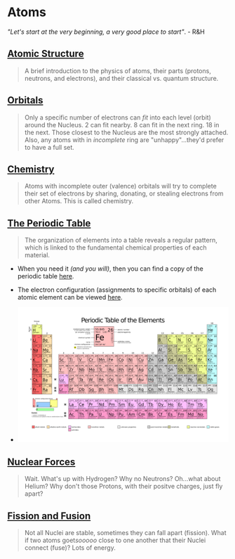 # Atoms
*"Let's start at the very beginning, a very good place to start"*. - R&H

## [Atomic Structure](https://vimeo.com/1000458082)
> A brief introduction to the physics of atoms, their parts (protons, neutrons, and electrons), and their classical vs. quantum structure.

## [Orbitals](https://vimeo.com/??????)
> Only a specific number of electrons can *fit* into each level (orbit) around the Nucleus. 2 can fit nearby. 8 can fit in the next ring. 18 in the next. Those closest to the Nucleus are the most strongly attached. Also, any atoms with in *incomplete* ring are "unhappy"...they'd prefer to have a full set.

## [Chemistry](https://vimeo.com/??????)
> Atoms with incomplete outer (valence) orbitals will try to complete their set of electrons by sharing, donating, or stealing electrons from other Atoms. This is called chemistry.

## [The Periodic Table](https://vimeo.com/1000458082)
> The organization of elements into a table reveals a regular pattern, which is linked to the fundamental chemical properties of each material.
- When you need it *(and you will)*, then you can find a copy of the periodic table [here](_data/images/periodic_table.png).
+ The electron configuration (assignments to specific orbitals) of each atomic element can be viewed [here](https://en.wikipedia.org/wiki/Electron_configurations_of_the_elements_(data_page)).
* ![The Periodic Table:600](../../boxes/atoms/_data/images/periodic_table.png)

## [Nuclear Forces](https://vimeo.com/??????)
> Wait. What's up with Hydrogen? Why no Neutrons? Oh...what about Helium? Why don't those Protons, with their positve charges, just fly apart?

## [Fission and Fusion](https://vimeo.com/??????)
> Not all Nuclei are stable, sometimes they can fall apart (fission). What if two atoms goet*sooooo* close to one another that their Nuclei connect (fuse)? Lots of energy.
